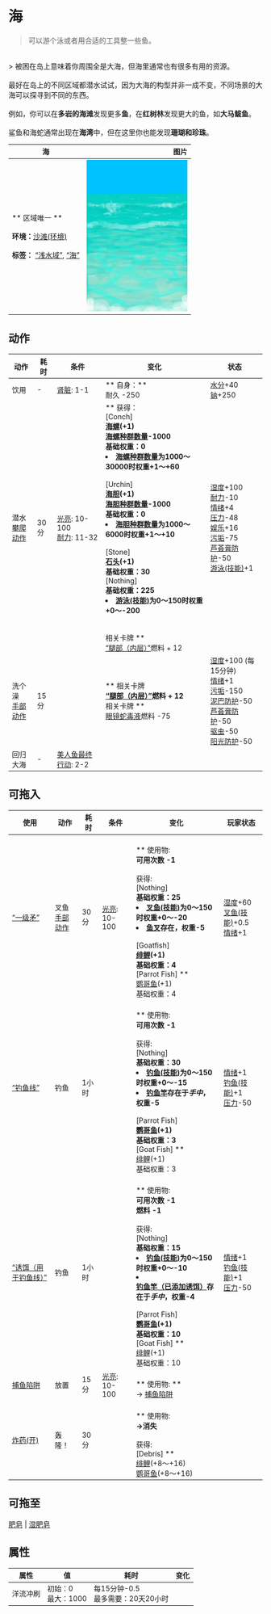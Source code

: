 # 海  
> 可以游个泳或者用合适的工具整一些鱼。  
<br>  
> 被困在岛上意味着你周围全是大海，但海里通常也有很多有用的资源。<br><br>最好在岛上的不同区域都潜水试试，因为大海的构型并非一成不变，不同场景的大海可以探寻到不同的东西。<br><br>例如，你可以在<b>多岩的海滩</b>发现更多<b>鱼</b>，在<b>红树林</b>发现更大的鱼，如<b>大马鲅鱼</b>。<br><br>鲨鱼和海蛇通常出现在<b>海湾</b>中，但在这里你也能发现<b>珊瑚和珍珠</b>。  
  
  海  |   图片   
 ----  |  ----:   
 ** 区域唯一 **<br><br>**环境：**[沙滩(环境)](Env_Beach.md)<br><br>**标签：**	[“浅水域”](tag_ShallowWater.md), [“海”](tag_Sea.md)  |  <img decoding="async" src="Sprite/Sea.png" href="a.md" style="max-width:300px;max-height:300px;">   
  
## 动作  
动作  |  耗时  |  条件  |  变化  |  状态  
----  |  ----  |  ----  |  ----  |  ----  
饮用<br>  |  -  |  [肾脏](IfKidneys.md): 1-1  |  ** 自身：**<br>耐久  -250  |  [水分](Hydration.md)+40<br>[钠](Sodium.md)+250  
潜水<br>[攀爬动作](ClimbAction.md)  |  30分  |  [光亮](Light.md): 10-100<br>[耐力](Stamina.md): 11-32  |  ** 获得： **<br>** [Conch] **<br>  [海螺](Conch.md)(+1)<br>[海螺种群数量](Pop_Conch.md)-1000<br>基础权重：0<li>[海螺种群数量](Pop_Conch.md)为1000～30000时权重+1～+60</li><br>** [Urchin] **<br>  [海胆](Urchin.md)(+1)<br>[海胆种群数量](Pop_Urchin.md)-1000<br>基础权重：0<li>[海胆种群数量](Pop_Urchin.md)为1000～6000时权重+1～+10</li><br>** [Stone] **<br>  [石头](Stone.md)(+1)<br>基础权重：30<br>** [Nothing] **<br>基础权重：225<li>[游泳(技能)](Skill_Swimming.md)为0～150时权重+0～-200</li><br><br>** 相关卡牌 **<br>[“腿部（内层）”](tag_Clothing.md)燃料 + 12  |  [湿度](Wetness.md)+100<br>[耐力](Stamina.md)-10<br>[情绪](Morale.md)+4<br>[压力](Stress.md)-48<br>[娱乐](Entertainment.md)+16<br>[污垢](Filth.md)-75<br>[芦荟膏防护](AloeVeraGelProtection.md)-50<br>[游泳(技能)](Skill_Swimming.md)+1  
洗个澡<br>[手部动作](HandAction.md)  |  15分  |    |  ** 相关卡牌 **<br>[“腿部（内层）”](tag_Clothing.md)燃料 + 12<br>** 相关卡牌 **<br>[眼镜蛇毒液](W_CobraSpit.md)燃料  -75  |  [湿度](Wetness.md)+100 (每15分钟)<br>[情绪](Morale.md)+1<br>[污垢](Filth.md)-150<br>[泥巴防护](MudProtection.md)-50<br>[芦荟膏防护](AloeVeraGelProtection.md)-50<br>[驱虫](BugRepellentApplied.md)-50<br>[阳光防护](SunProtection.md)-50  
回归大海<br>  |  -  |  [美人鱼最终行动](MermaidFinalAction.md): 2-2  |    |    
## 可拖入  
使用  |  动作  |  耗时  |  条件  |  变化  |  玩家状态  
----  |  ----  |  ----  |  ----  |  ----  |  ----  
[“一级矛”](tag_Spear.md)  |  叉鱼<br>[手部动作](HandAction.md)  |  30分  |  [光亮](Light.md): 10-100  |  <br>** 使用物: **<br>可用次数  -1<br><br>** 获得: **<br>** [Nothing] **<br>基础权重：25<li>[叉鱼(技能)](Skill_SpearFishing.md)为0～150时权重+0～-20</li><li>[鱼叉](SpearFishing.md)存在，权重-5</li><br>** [Goatfish] **<br>  [绯鲤](Goatfish.md)(+1)<br>基础权重：4<br>** [Parrot Fish] **<br>  [鹦哥鱼](ParrotFish.md)(+1)<br>基础权重：4  |  [湿度](Wetness.md)+60<br>[叉鱼(技能)](Skill_SpearFishing.md)+0.5<br>[情绪](Morale.md)+1  
[“钓鱼线”](tag_FishingLine.md)  |  钓鱼<br>  |  1小时  |    |  <br>** 使用物: **<br>可用次数  -1<br><br>** 获得: **<br>** [Nothing] **<br>基础权重：30<li>[钓鱼(技能)](Skill_Fishing.md)为0～150时权重+0～-15</li><li>[钓鱼竿](FishingRod.md)存在于*手中*，权重-5</li><br>** [Parrot Fish] **<br>  [鹦哥鱼](ParrotFish.md)(+1)<br>基础权重：3<br>** [Goat Fish] **<br>  [绯鲤](Goatfish.md)(+1)<br>基础权重：3  |  [情绪](Morale.md)+1<br>[钓鱼(技能)](Skill_Fishing.md)+1<br>[压力](Stress.md)-50  
[“诱饵（用于钓鱼线）”](tag_FishingLineBait.md)  |  钓鱼<br>  |  1小时  |    |  <br>** 使用物: **<br>可用次数  -1<br>燃料  -1<br><br>** 获得: **<br>** [Nothing] **<br>基础权重：15<li>[钓鱼(技能)](Skill_Fishing.md)为0～150时权重+0～-10</li><li>[钓鱼竿（已添加诱饵）](FishingRodBait.md)存在于*手中*，权重-4</li><br>** [Parrot Fish] **<br>  [鹦哥鱼](ParrotFish.md)(+1)<br>基础权重：10<br>** [Goat Fish] **<br>  [绯鲤](Goatfish.md)(+1)<br>基础权重：10  |  [情绪](Morale.md)+1<br>[钓鱼(技能)](Skill_Fishing.md)+1<br>[压力](Stress.md)-50  
[捕鱼陷阱](FishTrap.md)  |  放置<br>  |  15分  |  [光亮](Light.md): 10-100  |  <br>** 使用物: **<br>→ [捕鱼陷阱](FishTrapDeployed.md)  |    
[炸药(开)](DynamiteOn.md)  |  轰隆！<br>  |  30分  |    |  <br>** 使用物: **<br>→消失<br><br>** 获得: **<br>** [Debris] **<br>  [绯鲤](Goatfish.md)(+8～+16)<br>  [鹦哥鱼](ParrotFish.md)(+8～+16)<br>  |    
## 可拖至  
[肥皂](SoapDry.md) | [湿肥皂](SoapWet.md)  
## 属性   
属性  |  值  |  耗时  |  变化  
----  |  ----  |  ----  |  ----  
洋流冲刷  |  初始：0<br>最大：1000  |  每15分钟-0.5<br>最多需要：20天20小时  |    


<script>document.title="海 - 卡牌生存百科 Card Survival Wiki";</script>